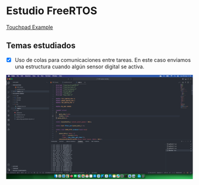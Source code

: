 # Estudio FreeRTOS

[Touchpad Example](https://github.com/PacktPublishing/Internet-of-Things-with-ESP32/tree/main/ch3/freertos_queue_ex)

## Temas estudiados

- [x] Uso de colas para comunicaciones entre tareas. En este caso enviamos una estructura cuando algún sensor digital se activa. 


<div style="text-align: center;">

![](docs/result.png)

</div>
